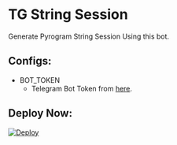 # TG String Session
Generate Pyrogram String Session Using this bot.

## Configs:
- BOT_TOKEN
  - Telegram Bot Token from [here](https://telegram.dog/BotFather).

## Deploy Now:
[![Deploy](https://www.herokucdn.com/deploy/button.svg)](https://heroku.com/deploy?template=https://github.com/Dev3yad/session-pyrogram-bot)
